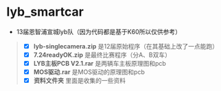 # lyb_smartcar
* 13届恩智浦宣城lyb队（因为代码都是基于K60所以仅供参考）

> - [x] __lyb-singlecamera.zip__ 是12届原始程序（在其基础上改了一点能跑）
> - [x] __7.24readyOK.zip__ 是最终比赛程序（分A、B双车）
> - [x] __LYB主板PCB V2.1.rar__ 是两辆车主板原理图和pcb
> - [x] __MOS驱动.rar__ 是MOS驱动的原理图和pcb
> - [x] __资料文件夹__ 里面是收集的一些资料

